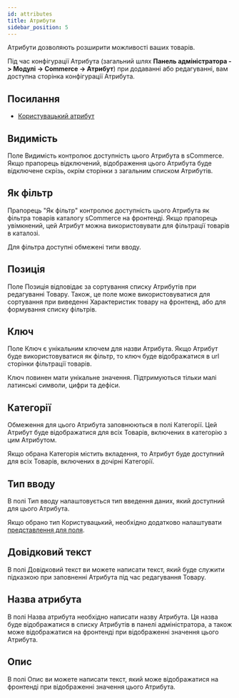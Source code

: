 ```yaml
---
id: attributes
title: Атрибути
sidebar_position: 5
---
```


Атрибути дозволяють розширити можливості ваших товарів.

Під час конфігурації Атрибута (загальний шлях **Панель адміністратора -> Модулі -> Commerce -> Атрибут**)
при додаванні або редагуванні, вам доступна сторінка конфігурації Атрибута.

## Посилання

- [Користувацький атрибут](attributes/custom.md)

## Видимість

Поле Видимість контролює доступність цього Атрибута в sCommerce. Якщо прапорець відключений,
відображення цього Атрибута буде відключене скрізь, окрім сторінки з загальним списком Атрибутів.

## Як фільтр

Прапорець "Як фільтр" контролює доступність цього Атрибута як фільтра товарів каталогу sCommerce
на фронтенді. Якщо прапорець увімкнений, цей Атрибут можна використовувати для фільтрації товарів
в каталозі.

Для фільтра доступні обмежені типи вводу.

## Позиція

Поле Позиція відповідає за сортування списку Атрибутів при редагуванні Товару. Також,
це поле може використовуватися для сортування при виведенні Характеристик товару на фронтенд,
або для формування списку фільтрів.

## Ключ

Поле Ключ є унікальним ключем для назви Атрибута. Якщо Атрибут буде використовуватися як фільтр,
то ключ буде відображатися в url сторінки фільтрації товарів.

Ключ повинен мати унікальне значення. Підтримуються тільки малі латинські символи, цифри та дефіси.

## Категорії

Обмеження для цього Атрибута заповнюються в полі Категорії. Цей Атрибут буде відображатися
для всіх Товарів, включених в категорію з цим Атрибутом.

Якщо обрана Категорія містить вкладення, то Атрибут буде доступний для всіх Товарів,
включених в дочірні Категорії.

## Тип вводу

В полі Тип вводу налаштовується тип введення даних, який доступний для цього Атрибута.

Якщо обрано тип Користувацький, необхідно додатково налаштувати
[представлення для поля](attributes/custom.md).

## Довідковий текст

В полі Довідковий текст ви можете написати текст, який буде служити підказкою при заповненні Атрибута
під час редагування Товару.

## Назва атрибута

В полі Назва атрибута необхідно написати назву Атрибута. Ця назва буде відображатися в
списку Атрибутів в панелі адміністратора, а також може відображатися на фронтенді при відображенні
значення цього Атрибута.

## Опис

В полі Опис ви можете написати текст, який може відображатися на фронтенді при відображенні
значення цього Атрибута.
